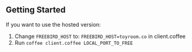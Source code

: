 ## Getting Started

If you want to use the hosted version:

1. Change `FREEBIRD_HOST` to: `FREEBIRD_HOST=toyroom.co` in client.coffee
2. Run `coffee client.coffee LOCAL_PORT_TO_FREE`
